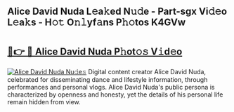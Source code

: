 ## Alice David Nuda L𝚎a𝚔ed N𝚞𝚍e - Part-sgx Vi𝚍𝚎o L𝚎a𝚔s - H𝚘𝚝 O𝚗𝚕yf𝚊ns P𝚑𝚘tos K4GVw

# <h2><a href="http://kf1sylx.oniu.top/?m=Alice+David+Nuda">🔗👉 🔴 Alice David Nuda P𝚑ot𝚘𝚜 V𝚒d𝚎o</a></h2>

[![Alice David Nuda Nu𝚍e𝚜](https://i.imgur.com/0qMVB7G.gif)](http://kf1sylx.oniu.top/?m=Alice+David+Nuda)
Digital content creator Alice David Nuda, celebrated for disseminating dance and lifestyle information, through performances and personal vlogs. Alice David Nuda's public persona is characterized by openness and honesty, yet the details of his personal life remain hidden from view.  
